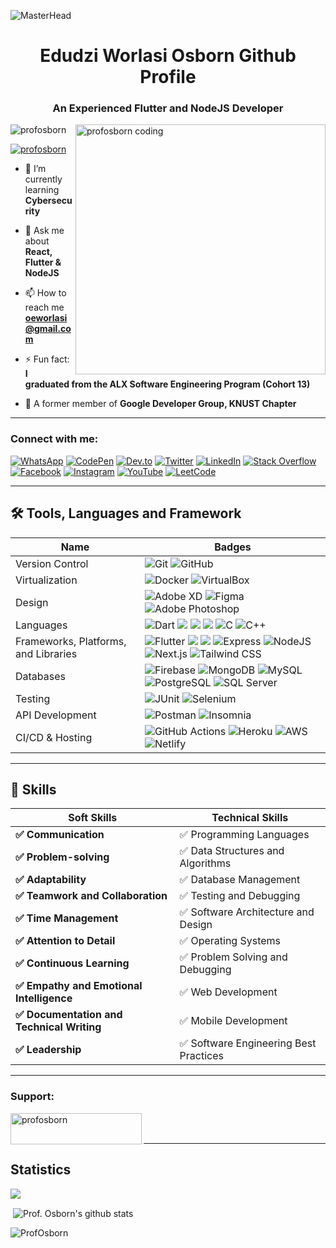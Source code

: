 ![MasterHead](https://blog.bit.ai/wp-content/uploads/2018/09/How-to-Embed-GitHub-Gists-in-Your-Documents-Blog-Banner.png)

<h1 align="center">Edudzi Worlasi Osborn Github Profile</h1>

<h3 align="center">An Experienced Flutter and NodeJS Developer</h3>

<img align="right" alt="profosborn coding" width="400" src="https://cdn.dribbble.com/users/1162077/screenshots/3848914/programmer.gif">

<p align="left"> <img src="https://komarev.com/ghpvc/?username=profosborn&label=Profile%20views&color=0e75b6&style=flat" alt="profosborn" /> </p>

<p align="left"> <a href="https://twitter.com/profosborn" target="blank"><img src="https://img.shields.io/twitter/follow/profosborn?logo=twitter&style=for-the-badge" alt="profosborn" /></a> </p>

- 🌱 I’m currently learning **Cybersecurity**

- 💬 Ask me about **React, Flutter & NodeJS**

- 📫 How to reach me **oeworlasi@gmail.com**

- ⚡ Fun fact: **I graduated from the ALX Software Engineering Program (Cohort 13)**

-  🔭 A former member of **Google Developer Group, KNUST Chapter**

<hr>

<h3 align="left">Connect with me:</h3>

[![WhatsApp](https://img.shields.io/badge/WhatsApp-25D366?style=for-the-badge&logo=whatsapp&logoColor=white)](https://wa.me/233550820020)
[![CodePen](https://img.shields.io/badge/CodePen-000000?style=for-the-badge&logo=codepen&logoColor=white)](https://codepen.io/profosborn)
[![Dev.to](https://img.shields.io/badge/Dev.to-0A0A0A?style=for-the-badge&logo=dev.to&logoColor=white)](https://dev.to/profosborn)
[![Twitter](https://img.shields.io/badge/Twitter-1DA1F2?style=for-the-badge&logo=twitter&logoColor=white)](https://twitter.com/profosborn)
[![LinkedIn](https://img.shields.io/badge/LinkedIn-0A66C2?style=for-the-badge&logo=linkedin&logoColor=white)](https://linkedin.com/in/profosborn)
[![Stack Overflow](https://img.shields.io/badge/Stack%20Overflow-FE7A16?style=for-the-badge&logo=stackoverflow&logoColor=white)](https://stackoverflow.com/users/11410704)
[![Facebook](https://img.shields.io/badge/Facebook-1877F2?style=for-the-badge&logo=facebook&logoColor=white)](https://fb.com/profosborn)
[![Instagram](https://img.shields.io/badge/Instagram-E4405F?style=for-the-badge&logo=instagram&logoColor=white)](https://instagram.com/profosborn)
[![YouTube](https://img.shields.io/badge/YouTube-FF0000?style=for-the-badge&logo=youtube&logoColor=white)](https://www.youtube.com/c/code%20with%20prof%20osborn)
[![LeetCode](https://img.shields.io/badge/LeetCode-FFA116?style=for-the-badge&logo=leetcode&logoColor=white)](https://www.leetcode.com/profosborn)

<hr>

## 🛠 Tools, Languages and Framework

| Name        | Badges                                                   |
| --------------- | ---------------------------------------------------------------------------------------- |
| Version Control | ![Git](https://img.shields.io/badge/Git-F05032?style=for-the-badge&logo=git&logoColor=white) ![GitHub](https://img.shields.io/badge/GitHub-181717?style=for-the-badge&logo=github&logoColor=white) |
| Virtualization  | ![Docker](https://img.shields.io/badge/Docker-%230db7ed.svg?style=for-the-badge&logo=docker&logoColor=white) ![VirtualBox](https://img.shields.io/badge/VirtualBox-183A61?style=for-the-badge&logo=virtualbox&logoColor=white) |
| Design          | ![Adobe XD](https://img.shields.io/badge/Adobe%20XD-470137?style=for-the-badge&logo=Adobe%20XD&logoColor=#FF61F6) ![Figma](https://img.shields.io/badge/figma-%23F24E1E.svg?style=for-the-badge&logo=figma&logoColor=white) ![Adobe Photoshop](https://img.shields.io/badge/Adobe%20Photoshop-31A8FF?style=for-the-badge&logo=adobephotoshop&logoColor=white) |
| Languages       | ![Dart](https://img.shields.io/badge/dart-%230175C2.svg?style=for-the-badge&logo=dart&logoColor=white) <img src="https://img.shields.io/badge/JavaScript-323330?style=for-the-badge&logo=javascript&logoColor=F7DF1E" /> <img src="https://img.shields.io/badge/CSS3-1572B6?style=for-the-badge&logo=css3&logoColor=white" /> <img src="https://img.shields.io/badge/HTML5-E34F26?style=for-the-badge&logo=html5&logoColor=white" /> ![C](https://img.shields.io/badge/c-%2300599C.svg?style=for-the-badge&logo=c&logoColor=white) ![C++](https://img.shields.io/badge/C++-%2300599C.svg?style=for-the-badge&logo=c%2B%2B&logoColor=white) |
| Frameworks, Platforms, and Libraries | ![Flutter](https://img.shields.io/badge/Flutter-%2302569B.svg?style=for-the-badge&logo=Flutter&logoColor=white) <img src="https://img.shields.io/badge/Bootstrap-563D7C?style=for-the-badge&logo=bootstrap&logoColor=white" /> <img src="https://img.shields.io/badge/React-20232A?style=for-the-badge&logo=react&logoColor=61DAFB" /> ![Express](https://img.shields.io/badge/Express-000?style=for-the-badge&logo=express&logoColor=white) ![NodeJS](https://img.shields.io/badge/node.js-6DA55F?style=for-the-badge&logo=node.js&logoColor=white) ![Next.js](https://img.shields.io/badge/Next.js-%23000000.svg?style=for-the-badge&logo=nextdotjs&logoColor=white) ![Tailwind CSS](https://img.shields.io/badge/Tailwind%20CSS-38B2AC?style=for-the-badge&logo=tailwind-css&logoColor=white) |
| Databases       | ![Firebase](https://img.shields.io/badge/firebase-%23039BE5.svg?style=for-the-badge&logo=firebase) ![MongoDB](https://img.shields.io/badge/MongoDB-%234ea94b.svg?style=for-the-badge&logo=mongodb&logoColor=white) ![MySQL](https://img.shields.io/badge/mysql-%2300f.svg?style=for-the-badge&logo=mysql&logoColor=white) ![PostgreSQL](https://img.shields.io/badge/PostgreSQL-336791?style=for-the-badge&logo=postgresql&logoColor=white) ![SQL Server](https://img.shields.io/badge/Microsoft%20SQL%20Server-CC2927?style=for-the-badge&logo=microsoftsqlserver&logoColor=white) |
| Testing         | ![JUnit](https://img.shields.io/badge/JUnit-25A162?style=for-the-badge&logo=junit5&logoColor=white) ![Selenium](https://img.shields.io/badge/Selenium-43B02A?style=for-the-badge&logo=selenium&logoColor=white) |
| API Development | ![Postman](https://img.shields.io/badge/Postman-FF6C37?style=for-the-badge&logo=postman&logoColor=white) ![Insomnia](https://img.shields.io/badge/Insomnia-5849BE?style=for-the-badge&logo=insomnia&logoColor=white) |
| CI/CD & Hosting | ![GitHub Actions](https://img.shields.io/badge/github%20actions-%232671E5.svg?style=for-the-badge&logo=githubactions&logoColor=white) ![Heroku](https://img.shields.io/badge/heroku-%23430098.svg?style=for-the-badge&logo=heroku&logoColor=white) ![AWS](https://img.shields.io/badge/AWS-%23FF9900.svg?style=for-the-badge&logo=amazon-aws&logoColor=white) ![Netlify](https://img.shields.io/badge/netlify-%23000000.svg?style=for-the-badge&logo=netlify&logoColor=#00C7B7) |

<hr>

## 👔 Skills

Soft Skills | Technical Skills
--- | --- 
**✅ Communication**  | ✅ Programming Languages
**✅ Problem-solving** | ✅ Data Structures and Algorithms
**✅ Adaptability** | ✅ Database Management
**✅ Teamwork and Collaboration** | ✅ Testing and Debugging
**✅ Time Management** | ✅ Software Architecture and Design
**✅ Attention to Detail** | ✅ Operating Systems
**✅ Continuous Learning** | ✅ Problem Solving and Debugging
**✅ Empathy and Emotional Intelligence** | ✅ Web Development
**✅ Documentation and Technical Writing** | ✅ Mobile Development
**✅ Leadership** | ✅ Software Engineering Best Practices

<hr>

<h3 align="left">Support:</h3>
<p><a href="https://www.buymeacoffee.com/profosborn"> <img align="left" src="https://cdn.buymeacoffee.com/buttons/v2/default-yellow.png" height="50" width="210" alt="profosborn" /></a></p><br><br>

<hr>

 ## Statistics
 
<p><img align="center" src="https://github-readme-stats.vercel.app/api/top-langs/?username=profosborn&show_icons=true&layout=compact&theme=dark&hide_border=false" /></p>

<p>&nbsp;<img align="center" src="https://github-readme-stats.vercel.app/api?username=profosborn&show_icons=true&include_all_commits=true&count_private=true&layout=compact&theme=dark&hide_border=false&border_radius=2&hide=contribs" alt="Prof. Osborn's github stats" /></p>

<p><img align="center" src="https://github-readme-streak-stats.herokuapp.com/?user=profosborn&theme=dark" alt="ProfOsborn" /></p>
